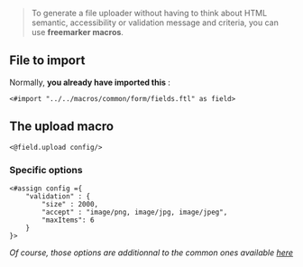 > To generate a file uploader without having to think about HTML semantic, accessibility or validation message and criteria, you can use **freemarker macros**.

## File to import

Normally, **you already have imported this** :

```ftl
<#import "../../macros/common/form/fields.ftl" as field>
```

## The upload macro

```ftl
<@field.upload config/>
```

### Specific options

```ftl
<#assign config ={
    "validation" : {
        "size" : 2000,
        "accept" : "image/png, image/jpg, image/jpeg",
        "maxItems": 6
    }
}>
```

_Of course, those options are additionnal to the common ones available [here](/Components/form/freemarker/)_
